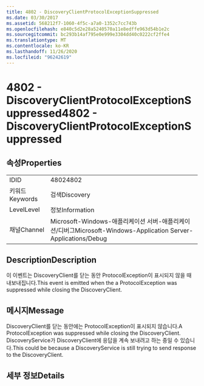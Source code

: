 ```yaml
---
title: 4802 - DiscoveryClientProtocolExceptionSuppressed
ms.date: 03/30/2017
ms.assetid: 568212f7-1060-4f5c-a7a0-1352c7cc743b
ms.openlocfilehash: e840c5d2e28a5240570a11e8edffe963d54b1e2c
ms.sourcegitcommit: bc293b14af795e0e999e3304dd40c0222cf2ffe4
ms.translationtype: MT
ms.contentlocale: ko-KR
ms.lasthandoff: 11/26/2020
ms.locfileid: "96242619"
---
```

# <a name="4802---discoveryclientprotocolexceptionsuppressed"></a><span data-ttu-id="987b7-102">4802 - DiscoveryClientProtocolExceptionSuppressed</span><span class="sxs-lookup"><span data-stu-id="987b7-102">4802 - DiscoveryClientProtocolExceptionSuppressed</span></span>

## <a name="properties"></a><span data-ttu-id="987b7-103">속성</span><span class="sxs-lookup"><span data-stu-id="987b7-103">Properties</span></span>  
  
|||  
|-|-|  
|<span data-ttu-id="987b7-104">ID</span><span class="sxs-lookup"><span data-stu-id="987b7-104">ID</span></span>|<span data-ttu-id="987b7-105">4802</span><span class="sxs-lookup"><span data-stu-id="987b7-105">4802</span></span>|  
|<span data-ttu-id="987b7-106">키워드</span><span class="sxs-lookup"><span data-stu-id="987b7-106">Keywords</span></span>|<span data-ttu-id="987b7-107">검색</span><span class="sxs-lookup"><span data-stu-id="987b7-107">Discovery</span></span>|  
|<span data-ttu-id="987b7-108">Level</span><span class="sxs-lookup"><span data-stu-id="987b7-108">Level</span></span>|<span data-ttu-id="987b7-109">정보</span><span class="sxs-lookup"><span data-stu-id="987b7-109">Information</span></span>|  
|<span data-ttu-id="987b7-110">채널</span><span class="sxs-lookup"><span data-stu-id="987b7-110">Channel</span></span>|<span data-ttu-id="987b7-111">Microsoft-Windows-애플리케이션 서버-애플리케이션/디버그</span><span class="sxs-lookup"><span data-stu-id="987b7-111">Microsoft-Windows-Application Server-Applications/Debug</span></span>|  
  
## <a name="description"></a><span data-ttu-id="987b7-112">Description</span><span class="sxs-lookup"><span data-stu-id="987b7-112">Description</span></span>  

 <span data-ttu-id="987b7-113">이 이벤트는 DiscoveryClient를 닫는 동안 ProtocolException이 표시되지 않을 때 내보내집니다.</span><span class="sxs-lookup"><span data-stu-id="987b7-113">This event is emitted when the a ProtocolException was suppressed while closing the DiscoveryClient.</span></span>  
  
## <a name="message"></a><span data-ttu-id="987b7-114">메시지</span><span class="sxs-lookup"><span data-stu-id="987b7-114">Message</span></span>  

 <span data-ttu-id="987b7-115">DiscoveryClient를 닫는 동안에는 ProtocolException이 표시되지 않습니다.</span><span class="sxs-lookup"><span data-stu-id="987b7-115">A ProtocolException was suppressed while closing the DiscoveryClient.</span></span> <span data-ttu-id="987b7-116">DiscoveryService가 DiscoveryClient에 응답을 계속 보내려고 하는 중일 수 있습니다.</span><span class="sxs-lookup"><span data-stu-id="987b7-116">This could be because a DiscoveryService is still trying to send response to the DiscoveryClient.</span></span>  
  
## <a name="details"></a><span data-ttu-id="987b7-117">세부 정보</span><span class="sxs-lookup"><span data-stu-id="987b7-117">Details</span></span>
